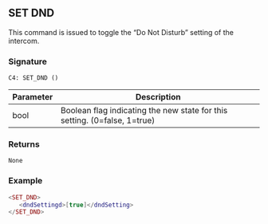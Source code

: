 ## SET DND

This command is issued to toggle the “Do Not Disturb” setting of the intercom. 

### Signature

`C4: SET_DND ()`


| Parameter | Description |
| --- | --- |
| bool | Boolean flag indicating the new state for this setting. (0=false, 1=true) |


### Returns

`None`


### Example

```lua
<SET_DND>
   <dndSettingd>[true]</dndSetting>
</SET_DND>
```
